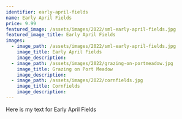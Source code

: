 ```yaml
---
identifier: early-april-fields
name: Early April Fields
price: 9.99
featured_image: /assets/images/2022/sml-early-april-fields.jpg
featured_image_title: Early April Fields
images:
  - image_path: /assets/images/2022/sml-early-april-fields.jpg
    image_title: Early April Fields
    image_description:
  - image_path: /assets/images/2022/grazing-on-portmeadow.jpg
    image_title: Grazing on Port Meadow
    image_description:
  - image_path: /assets/images/2022/cornfields.jpg
    image_title: Cornfields
    image_description:    
---
```


Here is my text for Early April Fields